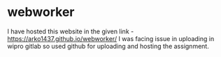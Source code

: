 # webworker
I have hosted this website in the given link - https://arko1437.github.io/webworker/
I was facing issue in uploading in wipro gitlab so used github for uploading and hosting the assignment.
